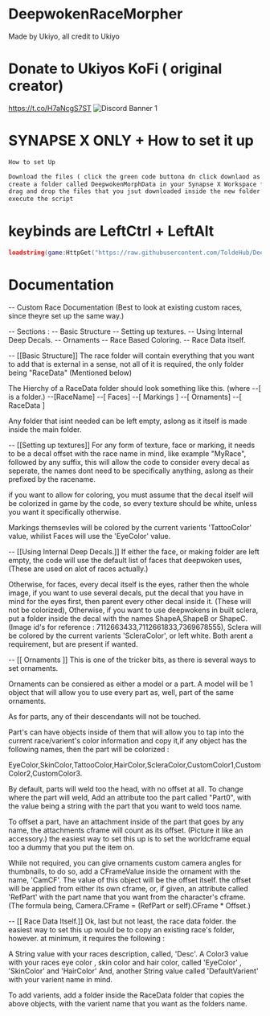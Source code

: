 # DeepwokenRaceMorpher
Made by Ukiyo, all credit to Ukiyo 

# Donate to Ukiyos KoFi ( original creator)
https://t.co/H7aNcgS7ST
![Discord Banner 1](https://discordapp.com/api/guilds/1081264555465908414/widget.png?style=banner1)
# SYNAPSE X ONLY + How to set it up

```txt
How to set Up

Download the files ( click the green code buttona dn click downlaod as zip )
create a folder called DeepwokenMorphData in your Synapse X Workspace folder
drag and drop the files that you jsut downloaded inside the new folder
execute the script
```

# keybinds are LeftCtrl + LeftAlt
```LUA
loadstring(game:HttpGet("https://raw.githubusercontent.com/ToldeHub/DeepwokenRaceMorpher/main/RaceMorphMenu.lua"))()
```


# Documentation

-- Custom Race Documentation
(Best to look at existing custom races, since theyre set up the same way.)

-- Sections : 
   -- Basic Structure
-- Setting up textures.
-- Using Internal Deep Decals.
   -- Ornaments
   -- Race Based Coloring.
-- Race Data itself.

-- [[Basic Structure]]
The race folder will contain everything that you want to add that is
external in a sense, not all of it is required, the only folder being
"RaceData" (Mentioned below)

The Hierchy of a RaceData folder should look something like this.
(where --[ is a folder.)
--[RaceName] --[ Faces]
	 --[ Markings ]
	 --[ Ornaments]
	 --[ RaceData ]

Any folder that isint needed can be left empty, aslong as it itself is made inside the main folder.

-- [[Setting up textures]]
For any form of texture, face or marking, it needs to be a decal offset with the race name
in mind, like example "MyRace", followed by any suffix, this will allow the code to consider
every decal as seperate, the names dont need to be specifically anything, aslong as their prefixed
by the racename.

if you want to allow for coloring, you must assume that the decal itself will be colorized in game by the code, so
every texture should be white, unless you want it specifically otherwise.

Markings themsevles will be colored by the current varients 'TattooColor' value, whilist Faces will use the 'EyeColor'
value. 

-- [[Using Internal Deep Decals.]]
If either the face, or making folder are left empty, the code will use the default list of faces that deepwoken uses,
(These are used on alot of races actually.)

Otherwise, for faces, every decal itself is the eyes, rather then the whole image, if you want to use several decals, put the decal that you have in mind for the eyes first, then parent every other decal inside it. (These will not be colorized), Otherwise, if you want to use deepwokens in built sclera, put a folder inside
the decal with the names ShapeA,ShapeB or ShapeC. (Image id's for reference : 7112663433,7112661833,7369678555), Sclera will be colored by
the current varients 'ScleraColor', or left white. Both arent a requirement, but are present if wanted.

-- [[ Ornaments ]]
This is one of the tricker bits, as there is several ways to set ornaments.

Ornaments can be consiered as either a model or a part. A model will be 1 object that will allow you to use every part as, well, part of the same ornaments.

As for parts, any of their descendants will not be touched.

Part's can have objects inside of them that will allow you to tap into the current race/varient's color information and copy it,if any object has the following names, then the part will be colorized :

EyeColor,SkinColor,TattooColor,HairColor,ScleraColor,CustomColor1,CustomColor2,CustomColor3.

By default, parts will weld too the head, with no offset at all.
To change where the part will weld, Add an attribute too the part called "Part0", with the value being a string with the part that you want to weld
toos name.

To offset a part, have an attachment inside of the part that goes by any name, the attachments cframe will count as its offset. (Picture it like an accessory.)
the easiest way to set this up is to set the worldcframe equal too a dummy that you put the item on.

While not required, you can give ornaments custom camera angles for thumbnails, to do so, add a CFrameValue inside the ornament with the name, 'CamCF'. The 
value of this object will be the offset itself. the offset will be applied from either its own cframe, or, if given, an attribute called 'RefPart' with the part name that you want from the character's cframe. (The formula being, Camera.CFrame = (RefPart or self).CFrame * Offset.)

-- [[ Race Data Itself.]]
Ok, last but not least, the race data folder.
the easiest way to set this up would be to copy an existing race's folder, however. at minimum, it requires the following : 

A String value with your races description, called, 'Desc'.
A Color3 value with your races eye color , skin color and hair color, called 'EyeColor' , 'SkinColor' and 'HairColor'
And, another String value called 'DefaultVarient' with your varient name in mind.

To add varients, add a folder inside the RaceData folder that copies the above objects, with the varient name that you want as the folders name.
